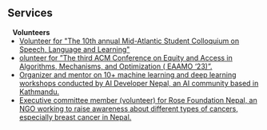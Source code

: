 ## Services

<h4 style="margin:0 10px 0;">Volunteers</h4>

<ul style="margin:0 0 5px;">
  <li><a href="https://www.mascsll.org/"><autocolor>Volunteer for "The 10th annual Mid-Atlantic Student Colloquium on Speech, Language and Learning"</autocolor></a></li>
  <li><a href="https://eaamo.org/"><autocolor>olunteer for ”The third ACM Conference on Equity and Access in Algorithms, Mechanisms, and Optimization ( EAAMO ‘23)”.</autocolor></a></li>
  <li><a href="https://aidevnepal.github.io/"><autocolor>Organizer and mentor on 10+ machine learning and deep learning workshops conducted by AI Developer Nepal, an AI community based in Kathmandu.</autocolor></a></li>
  <li><a href="https://rosefoundationnepal.org/"><autocolor>Executive committee member (volunteer) for Rose Foundation Nepal, an NGO working to raise awareness about different types of cancers, especially breast cancer in Nepal.</autocolor></a></li>
</ul>